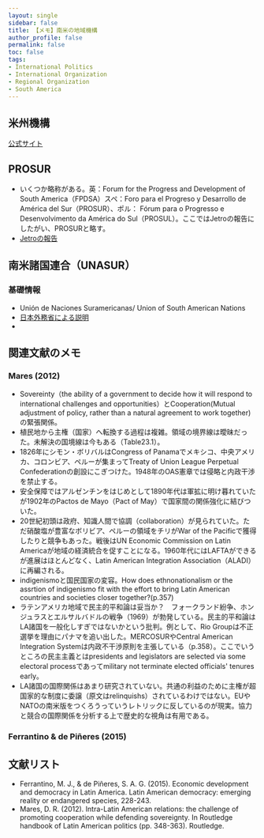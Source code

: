 ```yaml
---
layout: single
sidebar: false
title: 【メモ】南米の地域機構
author_profile: false
permalink: false
toc: false
tags:
- International Politics
- International Organization
- Regional Organization
- South America
---
```


## 米州機構
<i class="fas fa-tv"></i>  <a href="http://www.oas.org/en/">公式サイト</a>

## PROSUR

- いくつか略称がある。英：Forum for the Progress and Development of South America（FPDSA）スペ：Foro para el Progreso y Desarrollo de América del Sur（PROSUR）、ポル： Fórum para o Progresso e Desenvolvimento da América do Sul（PROSUL）。ここではJetroの報告にしたがい、PROSURと略す。
- <a href="https://www.jetro.go.jp/biznews/2019/03/ed550f1b585b947b.html">Jetroの報告</a>

## 南米諸国連合（UNASUR）
### 基礎情報
- Unión de Naciones Suramericanas/ Union of South American Nations
- <a href="https://www.mofa.go.jp/mofaj/area/latinamerica/kikan/unasur/gaiyo.html">日本外務省による説明</a>
- 

## 関連文献のメモ
### Mares (2012)
- Sovereinty（the ability of a government to decide how it will respond to international challenges and opportunities）とCooperation(Mutual adjustment of policy, rather than a natural agreement to work together)の緊張関係。
- 植民地から主権（国家）へ転換する過程は複雑。領域の境界線は曖昧だった。未解決の国境線は今もある（Table23.1）。
- 1826年にシモン・ボリバルはCongress of Panamaでメキシコ、中央アメリカ、コロンビア、ペルーが集まってTreaty of Union League Perpetual Confederationの創設にこぎつけた。1948年のOAS憲章では侵略と内政干渉を禁止する。
- 安全保障ではアルゼンチンをはじめとして1890年代は軍拡に明け暮れていたが1902年のPactos de Mayo（Pact of May）で国家間の関係強化に結びついた。
- 20世紀初頭は政府、知識人間で協調（collaboration）が見られていた。ただ硝酸塩が豊富なボリビア、ペルーの領域をチリがWar of the Pacificで獲得したりと競争もあった。戦後はUN Economic Commission on Latin Americaが地域の経済統合を促すことになる。1960年代にはLAFTAができるが進展はほとんどなく、Latin American Integration Association（ALADI）に再編される。
- indigenismoと国民国家の変容。How does ethnonationalism or the assrtion of indigenismo fit with the effort to bring Latin American countries and societies closer together?(p.357)
- ラテンアメリカ地域で民主的平和論は妥当か？　フォークランド紛争、ホンジュラスとエルサルバドルの戦争（1969）が勃発している。民主的平和論はLA諸国を一般化しすぎではないかという批判。例として、Rio Groupは不正選挙を理由にパナマを追い出した。MERCOSURやCentral American Integration Systemは内政不干渉原則を主張している（p.358）。ここでいうところの民主主義とはpresidents and legislators are selected via some electoral processであってmilitary not terminate elected officials' tenures early。
- LA諸国の国際関係はあまり研究されていない。共通の利益のために主権が超国家的な制度に委譲（原文はrelinquishs）されているわけではない。EUやNATOの南米版をつくろうっていうレトリックに反しているのが現実。協力と競合の国際関係を分析する上で歴史的な視角は有用である。

### Ferrantino & de Piñeres (2015)

## 文献リスト
- Ferrantino, M. J., & de Piñeres, S. A. G. (2015). Economic development and democracy in Latin America. Latin American democracy: emerging reality or endangered species, 228-243.
- Mares, D. R. (2012). Intra-Latin American relations: the challenge of promoting cooperation while defending sovereignty. In Routledge handbook of Latin American politics (pp. 348-363). Routledge.
